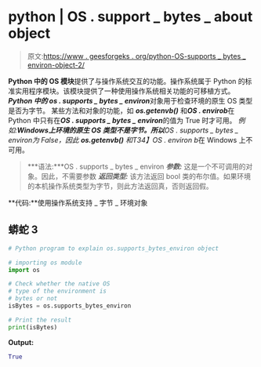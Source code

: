 # python | OS . support _ bytes _ about object

> 原文:[https://www . geesforgeks . org/python-OS-supports _ bytes _ environ-object-2/](https://www.geeksforgeeks.org/python-os-supports_bytes_environ-object-2/)

**Python 中的 OS 模块**提供了与操作系统交互的功能。操作系统属于 Python 的标准实用程序模块。该模块提供了一种使用操作系统相关功能的可移植方式。
***Python 中的 os . supports _ bytes _ environ***对象用于检查环境的原生 OS 类型是否为字节。
某些方法和对象的功能，如 ***os.getenvb()*** 和***OS . envirob***在 Python 中只有在***OS . supports _ bytes _ environ***的值为 True 时才可用。
**例如:***Windows*上环境的原生 OS 类型不是字节。所以***OS . supports _ bytes _ environ***为 False，因此 ***os.getenvb()*** 和*T34】OS . environ b*在 Windows 上不可用。

> ***语法:***OS . supports _ bytes _ environ
> ***参数:*** 这是一个不可调用的对象。因此，不需要参数
> ***返回类型:*** 该方法返回 bool 类的布尔值。如果环境的本机操作系统类型为字节，则此方法返回真，否则返回假。

**代码:**使用操作系统支持 _ 字节 _ 环境对象

## 蟒蛇 3

```py
# Python program to explain os.supports_bytes_environ object

# importing os module
import os

# Check whether the native OS
# type of the environment is
# bytes or not
isBytes = os.supports_bytes_environ

# Print the result
print(isBytes)
```

**Output:** 

```py
True
```